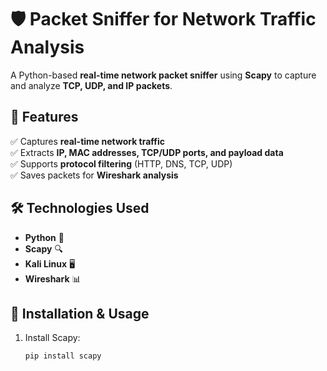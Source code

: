 # 🛡️ Packet Sniffer for Network Traffic Analysis  

A Python-based **real-time network packet sniffer** using **Scapy** to capture and analyze **TCP, UDP, and IP packets**.  

## 🚀 Features  
✅ Captures **real-time network traffic**  
✅ Extracts **IP, MAC addresses, TCP/UDP ports, and payload data**  
✅ Supports **protocol filtering** (HTTP, DNS, TCP, UDP)  
✅ Saves packets for **Wireshark analysis**  

## 🛠️ Technologies Used  
- **Python** 🐍  
- **Scapy** 🔍  
- **Kali Linux** 🖥️  
- **Wireshark** 📊  

## 📌 Installation & Usage  
1. Install Scapy:  
   ```bash
   pip install scapy
